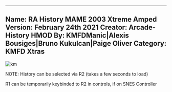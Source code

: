 -----------------------
Name: RA History MAME 2003 Xtreme Amped
Version: February 24th 2021
Creator: Arcade-History
HMOD By: KMFDManic|Alexis Bousiges|Bruno Kukulcan|Paige Oliver
Category: KMFD Xtras
-----------------------
![km](https://i.imgur.com/bPw0drJ.png)

NOTE: History can be selected via R2 (takes a few seconds to load)

R1 can be temporarily keybinded to R2 in controls, if on SNES Controller
